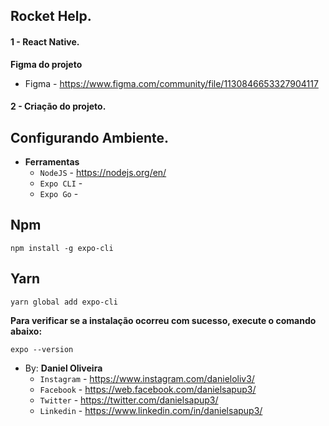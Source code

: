 ## Rocket Help.
#### 1 - React Native.
**Figma do projeto**
- Figma - https://www.figma.com/community/file/1130846653327904117


#### 2 - Criação do projeto.
## Configurando Ambiente.
- **Ferramentas**
    - `NodeJS` - https://nodejs.org/en/
    - `Expo CLI` - 
    - `Expo Go` - 

## Npm
```
npm install -g expo-cli
```

## Yarn
```
yarn global add expo-cli
```

**Para verificar se a instalação ocorreu com sucesso, execute o comando abaixo:**
```
expo --version
```











































- By: **Daniel Oliveira**
  - `Instagram` - https://www.instagram.com/danieloliv3/
  - `Facebook` - https://web.facebook.com/danielsapup3/
  - `Twitter` - https://twitter.com/danielsapup3/
  - `Linkedin` - https://www.linkedin.com/in/danielsapup3/

